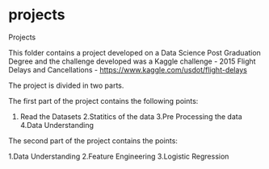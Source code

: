 # projects
Projects


This folder contains a project developed on a Data Science Post Graduation Degree and the challenge developed was a Kaggle challenge - 2015 Flight Delays and Cancellations - https://www.kaggle.com/usdot/flight-delays

The project is divided in two parts.

The first part of the project contains the following points: 

1. Read the Datasets
2.Statitics of the data
3.Pre Processing the data
4.Data Understanding

The second part of the project contains the points:

1.Data Understanding
2.Feature Engineering
3.Logistic Regression


